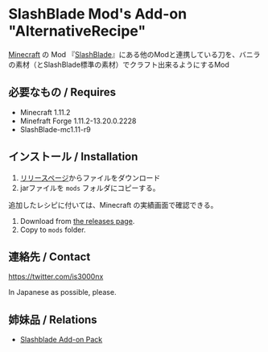 SlashBlade Mod's Add-on "AlternativeRecipe"
====

[Minecraft](https://minecraft.net/ "Minecraft") の Mod 『[SlashBlade](https://minecraft.curseforge.com/projects/slashblade "SlashBlade")』にある他のModと連携している刀を、バニラの素材（とSlashBlade標準の素材）でクラフト出来るようにするMod

## 必要なもの / Requires

* Minecraft 1.11.2
* Minefraft Forge 1.11.2-13.20.0.2228
* SlashBlade-mc1.11-r9


## インストール / Installation

1. [リリースページ](https://github.com/is3000nx/AlternativeRecipe/releases)からファイルをダウンロード
2. jarファイルを ``mods`` フォルダにコピーする。

追加したレシピに付いては、Minecraft の実績画面で確認できる。


1. Download from [the releases page](https://github.com/is3000nx/AlternativeRecipe/releases).
2. Copy to ``mods`` folder.


## 連絡先 / Contact

https://twitter.com/is3000nx

In Japanese as possible, please.


## 姉妹品 / Relations

* [Slashblade Add-on Pack](https://github.com/is3000nx/SlashbladeAddOnPack)
